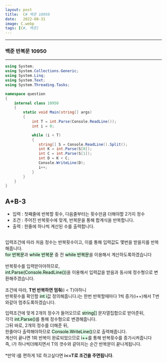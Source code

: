 ```yaml
---
layout: post
title:  C# 백준 10950
date:   2022-08-31
image: C.webp
tags: [C#, 백준]
---
```


---
### 백준 반복문 10950
---

```c#
using System;
using System.Collections.Generic;
using System.Linq;
using System.Text;
using System.Threading.Tasks;

namespace question
{
    internal class 10950
    {
        static void Main(string[] args)
        {
            int T = int.Parse(Console.ReadLine());
            int i = 0;

            while (i < T)
            {
               string[] S = Console.ReadLine().Split();
               int K = int.Parse(S[0]);
               int C = int.Parse(S[1]);
               int D = K + C;
               Console.WriteLine(D);
               i++;
            }     
        }
    }
}
```

## A+B-3
  - 입력 : 첫째줄에 반복할 횟수, 다음줄부터는 횟수만큼 더해야할 2가지 정수
  - 조건 : 주어진 반복횟수에 맞게, 반복문을 통해 합계식을 반복합니다.
  - 출력 : 한줄에 하나씩 계산된 수를 출력합니다.<br><br>

입력조건에 따라 처음 정수는 반복횟수이고, 이를 통해 입력값도 몇번을 받을지를 반복해줍니다.<br>
<mark style='background-color: #dcffe4'>for 반복문</mark>과 <mark style='background-color: #dcffe4'>while 반복문</mark> 중 전 <mark style='background-color: #dcffe4'>while 반복문</mark>을 이용해서 계산하도록하겠습니다<br><Br>
반복횟수를 입력받아야하므로,<br> <mark style='background-color: #dcffe4'>int.Parse(Console.ReadLine())</mark>을 이용해서 입력값을 받음과 동시에 정수형으로 변환해주겠습니다.<br>
<br>
조건에 따라, **T번 반복하면 멈춰**(i < T)야하니   
반복횟수를 확인할 <mark style='background-color: #dcffe4'>int i</mark>값 정의해줍니다.i는 한번 반복할때마다 1씩 증가(i++)해서 T번와같아 멈추도록하겠습니다.  

입력조건에 맞게 2개의 정수가 들어오므로 <mark style='background-color: #dcffe4'>string[]</mark> 문자열집합으로 받아준뒤,<br>
각각 <mark style='background-color: #dcffe4'>int.Parse()</mark>를 통해 정수형으로 변경해줍니다.<br>
그뒤 바로, 2개의 정수를 더해준 뒤,<br>
한줄마다 출력해야하므로 <mark style='background-color: #dcffe4'>Console.WriteLine()</mark>으로 출력해줍니다.<br>
계산이 끝나면 1회 반복이 완료되었으므로 <mark style='background-color: #dcffe4'>i++</mark>를 통해 반복횟수를 증가시켜줍니다<br>
즉, i가 하나씩더해지면서 T의 갯수와 같아지는 순간 반복문이 끝나게됩니다.<br><br>
*만약 i를 편하게 1로 하고싶다면 **i<=T로 조건을 주면됩니다**.




